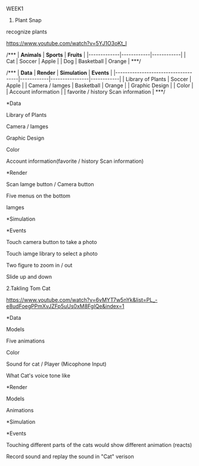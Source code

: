 WEEK1

1. Plant Snap

recognize plants

https://www.youtube.com/watch?v=5YJ1O3oKt_I

/***
| __Animals__ | __Sports__ | __Fruits__ |
|-------------|------------|------------|
| Cat         | Soccer     | Apple      |
| Dog         | Basketball | Orange     |
***/

/***
| __Data__                            | __Render__ | __Simulation__ | __Events__ |
|-------------------------------------|------------|----------------|------------|
| Library of Plants                   | Soccer     | Apple          |
| Camera / Iamges                     | Basketball | Orange         |
| Graphic Design                      |
| Color                               |
| Account information                 |
| favorite / history Scan information |
***/

*Data

Library of Plants

Camera / Iamges  

Graphic Design

Color

Account information(favorite / history Scan information)



*Render

Scan Iamge button / Camera button

Five menus on the bottom

Iamges


*Simulation



*Events

Touch camera button to take a photo

Touch iamge library to select a photo

Two figure to zoom in / out

Slide up and down


2.Takling Tom Cat

https://www.youtube.com/watch?v=6vMYT7w5nYk&list=PL_-e8udFoegPPmXvJZFp5uUs0xM8FgIQe&index=1


*Data

Models

Five animations

Color

Sound for cat / Player (Micophone Input)

What Cat's voice tone like


*Render

Models

Animations


*Simulation


*Events

Touching different parts of the cats would show different animation (reacts)

Record sound and replay the sound in "Cat" verison
